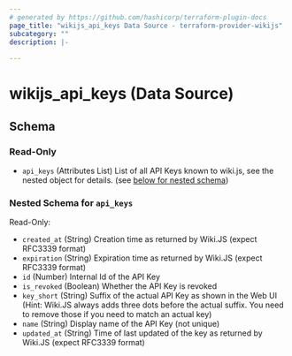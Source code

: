 ```yaml
---
# generated by https://github.com/hashicorp/terraform-plugin-docs
page_title: "wikijs_api_keys Data Source - terraform-provider-wikijs"
subcategory: ""
description: |-
  
---
```


# wikijs_api_keys (Data Source)





<!-- schema generated by tfplugindocs -->
## Schema

### Read-Only

- `api_keys` (Attributes List) List of all API Keys known to wiki.js, see the nested object for details. (see [below for nested schema](#nestedatt--api_keys))

<a id="nestedatt--api_keys"></a>
### Nested Schema for `api_keys`

Read-Only:

- `created_at` (String) Creation time as returned by Wiki.JS (expect RFC3339 format)
- `expiration` (String) Expiration time as returned by Wiki.JS (expect RFC3339 format)
- `id` (Number) Internal Id of the API Key
- `is_revoked` (Boolean) Whether the API Key is revoked
- `key_short` (String) Suffix of the actual API Key as shown in the Web UI (Hint: Wiki.JS always adds three dots before the actual suffix. You need to remove those if you need to match an actual key)
- `name` (String) Display name of the API Key (not unique)
- `updated_at` (String) Time of last updated of the key as returned by Wiki.JS (expect RFC3339 format)


